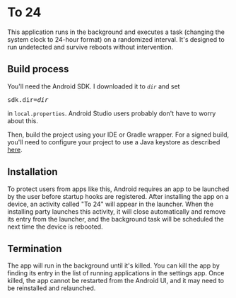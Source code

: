 # To 24

This application runs in the background and executes a task (changing the system clock to 24-hour format) on a randomized interval. It's designed to run undetected and survive reboots without intervention.

## Build process

You'll need the Android SDK. I downloaded it to <code><i>dir</i></code> and set

<pre>
sdk.dir=<i>dir</i>
</pre>

in `local.properties`. Android Studio users probably don't have to worry about this.

Then, build the project using your IDE or Gradle wrapper. For a signed build, you'll need to configure your project to use a Java keystore as described [here](https://developer.android.com/studio/publish/app-signing.html#secure-key).

## Installation

To protect users from apps like this, Android requires an app to be launched by the user before startup hooks are registered. After installing the app on a device, an activity called "To 24" will appear in the launcher. When the installing party launches this activity, it will close automatically and remove its entry from the launcher, and the background task will be scheduled the next time the device is rebooted.

## Termination

The app will run in the background until it's killed. You can kill the app by finding its entry in the list of running applications in the settings app. Once killed, the app cannot be restarted from the Android UI, and it may need to be reinstalled and relaunched.
